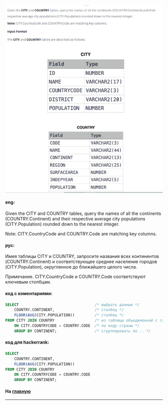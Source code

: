 ### 

<img src="./art/48.png" alt="solution" >

#### eng:
Given the CITY and COUNTRY tables, query the names of all the continents (COUNTRY.Continent) and their respective average city populations (CITY.Population) rounded down to the nearest integer.

Note: CITY.CountryCode and COUNTRY.Code are matching key columns.


#### рус:
Имея таблицы CITY и COUNTRY, запросите названия всех континентов (COUNTRY.Continent) и соответствующее среднее население городов (CITY.Population), округленное до ближайшего целого числа.

Примечание. CITY.CountryCode и COUNTRY.Code соответствуют ключевым столбцам.


#### код с коментариями:
```sql
SELECT                                  /* выбрать данные */
    COUNTRY.CONTINENT,                  /* столбец */
    FLOOR(AVG(CITY.POPULATION))         /* столбец */
FROM CITY JOIN COUNTRY                  /* из таблицы объединенной с таблицей */
    ON CITY.COUNTRYCODE = COUNTRY.CODE  /* по коду страны */
    GROUP BY CONTINENT;                 /* сгруппировать по .. */
```

#### код для hackerrank:
```sql
SELECT 
    COUNTRY.CONTINENT,
    FLOOR(AVG(CITY.POPULATION)) 
FROM CITY JOIN COUNTRY 
    ON CITY.COUNTRYCODE = COUNTRY.CODE 
    GROUP BY CONTINENT;
```


#### На [главную](https://github.com/BEPb/hackerrank_sql#readme)

---